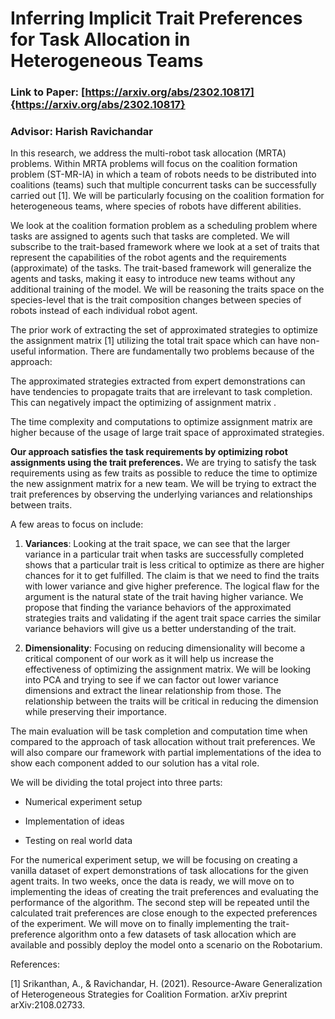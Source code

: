 # Inferring Implicit Trait Preferences for Task Allocation in Heterogeneous Teams

### Link to Paper: [https://arxiv.org/abs/2302.10817]{https://arxiv.org/abs/2302.10817}
### Advisor: Harish Ravichandar						 

In this research, we address the multi-robot task allocation (MRTA) problems. Within MRTA problems will focus on the coalition formation problem (ST-MR-IA) in which a team of robots needs to be distributed into coalitions (teams) such that multiple concurrent tasks can be successfully carried out [1]. We will be particularly focusing on the coalition formation for heterogeneous teams, where species of robots have different abilities. 

We look at the coalition formation problem as a scheduling problem where tasks are assigned to agents such that tasks are completed. We will subscribe to the trait-based framework where we look at a set of traits that represent the capabilities of the robot agents and the requirements (approximate) of the tasks. The trait-based framework will generalize the agents and tasks, making it easy to introduce new teams without any additional training of the model. We will be reasoning the traits space on the species-level that is the trait composition changes between species of robots instead of each individual robot agent. 

The prior work of extracting the set of approximated strategies to optimize the assignment matrix [1] utilizing the total trait space which can have non-useful information. There are fundamentally two problems because of the approach: 

The approximated strategies extracted from expert demonstrations can have tendencies to propagate traits that are irrelevant to task completion. This can negatively impact the optimizing of assignment matrix .

The time complexity and computations to optimize assignment matrix are higher because of the usage of large trait space of approximated strategies. 

**Our approach satisfies the task requirements by optimizing robot assignments using the trait preferences.** We are trying to satisfy the task requirements using as few traits as possible to reduce the time to optimize the new assignment matrix for a new team. We will be trying to extract the trait preferences by observing the underlying variances and relationships between traits. 

 

A few areas to focus on include: 

1. **Variances**: Looking at the trait space, we can see that the larger variance in a particular trait when tasks are successfully completed shows that a particular trait is less critical to optimize as there are higher chances for it to get fulfilled. The claim is that we need to find the traits with lower variance and give higher preference. The logical flaw for the argument is the natural state of the trait having higher variance. We propose that finding the variance behaviors of the approximated strategies traits and validating if the agent trait space carries the similar variance behaviors will give us a better understanding of the trait. 

2. **Dimensionality**: Focusing on reducing dimensionality will become a critical component of our work as it will help us increase the effectiveness of optimizing the assignment matrix. We will be looking into PCA and trying to see if we can factor out lower variance dimensions and extract the linear relationship from those. The relationship between the traits will be critical in reducing the dimension while preserving their importance. 

The main evaluation will be task completion and computation time when compared to the approach of task allocation without trait preferences. We will also compare our framework with partial implementations of the idea to show each component added to our solution has a vital role. 

We will be dividing the total project into three parts: 

*  Numerical experiment setup 

*  Implementation of ideas 

*  Testing on real world data 

For the numerical experiment setup, we will be focusing on creating a vanilla dataset of expert demonstrations of task allocations for the given agent traits. In two weeks, once the data is ready, we will move on to implementing the ideas of creating the trait preferences and evaluating the performance of the algorithm. The second step will be repeated until the calculated trait preferences are close enough to the expected preferences of the experiment. We will move on to finally implementing the trait-preference algorithm onto a few datasets of task allocation which are available and possibly deploy the model onto a scenario on the Robotarium. 


References: 

[1] Srikanthan, A., & Ravichandar, H. (2021). Resource-Aware Generalization of Heterogeneous Strategies for Coalition Formation. arXiv preprint arXiv:2108.02733. 

